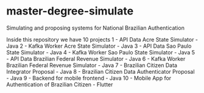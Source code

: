 # master-degree-simulate
Simulating and proposing systems for National Brazilian Authentication

Inside this repository we have 10 projects
1  - API Data Acre State Simulator - Java
2  - Kafka Worker Acre State Simulator - Java
3  - API Data Sao Paulo State Simulator - Java
4  - Kafka Worker Sao Paulo State Simulator - Java
5  - API Data Brazilian Federal Revenue Simulator - Java
6  - Kafka Worker Brazilian Federal Revenue Simulator - Java
7  - Brazilian Citizen Data Integrator Proposal - Java
8  - Brazilian Citizen Data Authenticator Proposal - Java
9  - Backend for mobile frontend - Java
10 - Mobile App for Authentication of Brazilian Citizen - Flutter